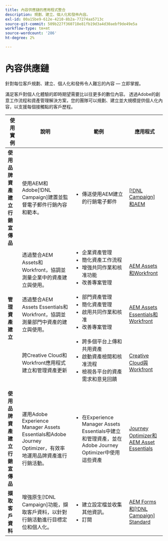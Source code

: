```yaml
---
title: 內容供應鏈的應用程式整合
description: 規劃、建立、個人化和發佈內容。
exl-id: 00a15be9-612e-4210-8b2a-77274aa5713c
source-git-commit: 509b227f360718e81fb19d3a4d30aebf9de49e5a
workflow-type: tm+mt
source-wordcount: '286'
ht-degree: 2%

---
```


# 內容供應鏈

針對每位客戶規劃、建立、個人化和發佈令人難忘的內容 — 立即掌握。

滿足客戶對個人化體驗的即時期望需要比以往更多的數位內容。 透過Adobe的創意工作流程和資產管理解決方案，您的團隊可以規劃、建立並大規模提供個人化內容，以支援每個接觸點的客戶歷程。

<table>
 <thead>
    <tr>
      <th>使用實例</th>
      <th>說明</th>
      <th>範例</th>
      <th>應用程式</th>
    </tr>
  </thead>
  <tbody>
<tr>
  <td><strong>使用品牌資產建立行銷宣傳品</strong><br/></td>
  <td>使用AEM和Adobe[!DNL Campaign]建置並監督電子郵件行銷內容和範本。</td>
  <td>
    <ul>
      <li>傳送使用AEM建立的行銷電子郵件</li>
    </ul>    
  </td>
  <td><a href="../integrations-between-applications/experience-manager/experience-manager-campaign.md">[!DNL Campaign] 和AEM</a></td>
</tr>
<tr>
  <td rowspan="3"><strong>管理資產建立</strong><br/></td>
  <td>透過整合AEM Assets和Workfront，協調並測量企業中的資產建立與使用。</td>
  <td>
    <ul style="margin-top: 0;">
      <li>企業資產管理</li>
      <li>簡化資產工作流程</li>
      <li>增強共同作業和核准功能</li>
      <li>改善專案管理</li>
    </ul>    
  </td>
  <td><a href="../integrations-between-applications/experience-manager/experience-manager-workfront.md">AEM Assets和Workfront</a></td>
</tr>
<tr>
  <td>透過整合AEM Assets Essentials和Workfront，協調並測量部門中資產的建立與使用。</td>
  <td>
    <ul style="margin-top: 0;">
      <li>部門資產管理</li>
      <li>簡化資產管理</li>
      <li>啟用共同作業和核准</li>
      <li>改善專案管理</li>
    </ul>    
  </td>
  <td><a href="../integrations-between-applications/experience-manager/experience-manager-workfront.md">AEM Assets Essentials和Workfront</a></td>
</tr>
<tr>
  <td>跨Creative Cloud和Workfront應用程式建立和管理資產更新</td>
  <td>
    <ul style="margin-top: 0;">
      <li>跨多個平台上傳和共用資產</li>
      <li>啟動資產檢閱和核准流程</li>
      <li>檢視各平台的資產需求和意見回饋</li>
    </ul>    
  </td>
  <td><a href="/help/integrations/integrations-between-applications/workfront/workfront-creative-cloud.md">Creative Cloud與Workfront</a></td>
</tr>
<tr>
  <td><strong>使用品牌資產建立行銷宣傳品</strong><br/></td>
  <td>運用Adobe Experience Manager Assets Essentials和Adobe Journey Optimizer，有效率地運用品牌資產進行行銷活動。
  </td>
  <td>
    <ul>
      <li>在Experience Manager Assets Essentials中建立和管理資產，並在Adobe Journey Optimizer中使用這些資產</li>
    </ul>
  </td>
  <td><a href="../integrations-between-applications/journey-optimizer/journey-optimizer-experience-manager.md">Journey Optimizer和AEM Asset Essentials</a></td>
</tr>
<tr>
  <td><strong>擷取客戶資料</strong><br/></td>
  <td>增強原生[!DNL Campaign]功能，擷取客戶資料，以針對行銷活動進行目標定位和個人化。
  </td>
  <td>
    <ul>
      <li>建立設定檔並收集其他資訊。 </li>
      <li>訂閱</li>
    </ul>
  </td>
  <td><a href="../integrations-between-applications/experience-manager/experience-manager-campaign.md">AEM Forms和[!DNL Campaign] Standard</a></td>
</tr>
</tbody>
</table>
